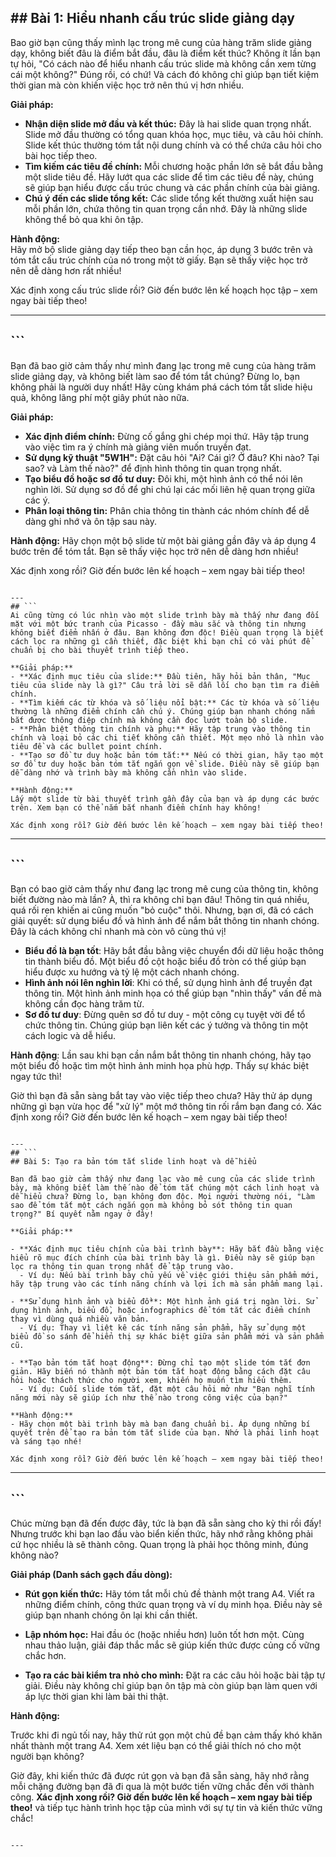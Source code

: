 ## ## Bài 1: Hiểu nhanh cấu trúc slide giảng dạy

Bao giờ bạn cũng thấy mình lạc trong mê cung của hàng trăm slide giảng dạy, không biết đâu là điểm bắt đầu, đâu là điểm kết thúc? Không ít lần bạn tự hỏi, "Có cách nào để hiểu nhanh cấu trúc slide mà không cần xem từng cái một không?" Đúng rồi, có chứ! Và cách đó không chỉ giúp bạn tiết kiệm thời gian mà còn khiến việc học trở nên thú vị hơn nhiều.

**Giải pháp:**
- **Nhận diện slide mở đầu và kết thúc:** Đây là hai slide quan trọng nhất. Slide mở đầu thường có tổng quan khóa học, mục tiêu, và câu hỏi chính. Slide kết thúc thường tóm tắt nội dung chính và có thể chứa câu hỏi cho bài học tiếp theo. 
- **Tìm kiếm các tiêu đề chính:** Mỗi chương hoặc phần lớn sẽ bắt đầu bằng một slide tiêu đề. Hãy lướt qua các slide để tìm các tiêu đề này, chúng sẽ giúp bạn hiểu được cấu trúc chung và các phần chính của bài giảng.
- **Chú ý đến các slide tổng kết:** Các slide tổng kết thường xuất hiện sau mỗi phần lớn, chứa thông tin quan trọng cần nhớ. Đây là những slide không thể bỏ qua khi ôn tập.

**Hành động:**  
Hãy mở bộ slide giảng dạy tiếp theo bạn cần học, áp dụng 3 bước trên và tóm tắt cấu trúc chính của nó trong một tờ giấy. Bạn sẽ thấy việc học trở nên dễ dàng hơn rất nhiều!

Xác định xong cấu trúc slide rồi? Giờ đến bước lên kế hoạch học tập – xem ngay bài tiếp theo!

---
## ```
Bạn đã bao giờ cảm thấy như mình đang lạc trong mê cung của hàng trăm slide giảng dạy, và không biết làm sao để tóm tắt chúng? Đừng lo, bạn không phải là người duy nhất! Hãy cùng khám phá cách tóm tắt slide hiệu quả, không lãng phí một giây phút nào nữa.

**Giải pháp:**
- **Xác định điểm chính:** Đừng cố gắng ghi chép mọi thứ. Hãy tập trung vào việc tìm ra ý chính mà giảng viên muốn truyền đạt.
- **Sử dụng kỹ thuật "5W1H":** Đặt câu hỏi "Ai? Cái gì? Ở đâu? Khi nào? Tại sao? và Làm thế nào?" để định hình thông tin quan trọng nhất.
- **Tạo biểu đồ hoặc sơ đồ tư duy:** Đôi khi, một hình ảnh có thể nói lên nghìn lời. Sử dụng sơ đồ để ghi chú lại các mối liên hệ quan trọng giữa các ý.
- **Phân loại thông tin:** Phân chia thông tin thành các nhóm chính để dễ dàng ghi nhớ và ôn tập sau này.

**Hành động:**
Hãy chọn một bộ slide từ một bài giảng gần đây và áp dụng 4 bước trên để tóm tắt. Bạn sẽ thấy việc học trở nên dễ dàng hơn nhiều!

Xác định xong rồi? Giờ đến bước lên kế hoạch – xem ngay bài tiếp theo!
```

---
## ```
Ai cũng từng có lúc nhìn vào một slide trình bày mà thấy như đang đối mặt với một bức tranh của Picasso - đầy màu sắc và thông tin nhưng không biết điểm nhấn ở đâu. Bạn không đơn độc! Điều quan trọng là biết cách lọc ra những gì cần thiết, đặc biệt khi bạn chỉ có vài phút để chuẩn bị cho bài thuyết trình tiếp theo.

**Giải pháp:**
- **Xác định mục tiêu của slide:** Đầu tiên, hãy hỏi bản thân, "Mục tiêu của slide này là gì?" Câu trả lời sẽ dẫn lối cho bạn tìm ra điểm chính.
- **Tìm kiếm các từ khóa và số liệu nổi bật:** Các từ khóa và số liệu thường là những điểm chính cần chú ý. Chúng giúp bạn nhanh chóng nắm bắt được thông điệp chính mà không cần đọc lướt toàn bộ slide.
- **Phân biệt thông tin chính và phụ:** Hãy tập trung vào thông tin chính và loại bỏ các chi tiết không cần thiết. Một mẹo nhỏ là nhìn vào tiêu đề và các bullet point chính.
- **Tạo sơ đồ tư duy hoặc bản tóm tắt:** Nếu có thời gian, hãy tạo một sơ đồ tư duy hoặc bản tóm tắt ngắn gọn về slide. Điều này sẽ giúp bạn dễ dàng nhớ và trình bày mà không cần nhìn vào slide.

**Hành động:**
Lấy một slide từ bài thuyết trình gần đây của bạn và áp dụng các bước trên. Xem bạn có thể nắm bắt nhanh điểm chính hay không!

Xác định xong rồi? Giờ đến bước lên kế hoạch – xem ngay bài tiếp theo!
```

---
## ```
Bạn có bao giờ cảm thấy như đang lạc trong mê cung của thông tin, không biết đường nào mà lần? À, thì ra không chỉ bạn đâu! Thông tin quá nhiều, quá rối ren khiến ai cũng muốn "bỏ cuộc" thôi. Nhưng, bạn ơi, đã có cách giải quyết: sử dụng biểu đồ và hình ảnh để nắm bắt thông tin nhanh chóng. Đây là cách không chỉ nhanh mà còn vô cùng thú vị!

- **Biểu đồ là bạn tốt**: Hãy bắt đầu bằng việc chuyển đổi dữ liệu hoặc thông tin thành biểu đồ. Một biểu đồ cột hoặc biểu đồ tròn có thể giúp bạn hiểu được xu hướng và tỷ lệ một cách nhanh chóng.
- **Hình ảnh nói lên nghìn lời**: Khi có thể, sử dụng hình ảnh để truyền đạt thông tin. Một hình ảnh minh họa có thể giúp bạn "nhìn thấy" vấn đề mà không cần đọc hàng trăm từ.
- **Sơ đồ tư duy**: Đừng quên sơ đồ tư duy - một công cụ tuyệt vời để tổ chức thông tin. Chúng giúp bạn liên kết các ý tưởng và thông tin một cách logic và dễ hiểu.

**Hành động**: Lần sau khi bạn cần nắm bắt thông tin nhanh chóng, hãy tạo một biểu đồ hoặc tìm một hình ảnh minh họa phù hợp. Thấy sự khác biệt ngay tức thì!

Giờ thì bạn đã sẵn sàng bắt tay vào việc tiếp theo chưa? Hãy thử áp dụng những gì bạn vừa học để "xử lý" một mớ thông tin rối rắm bạn đang có. Xác định xong rồi? Giờ đến bước lên kế hoạch – xem ngay bài tiếp theo!
```

---
## ```
## Bài 5: Tạo ra bản tóm tắt slide linh hoạt và dễ hiểu

Bạn đã bao giờ cảm thấy như đang lạc vào mê cung của các slide trình bày, mà không biết làm thế nào để tóm tắt chúng một cách linh hoạt và dễ hiểu chưa? Đừng lo, bạn không đơn độc. Mọi người thường nói, "Làm sao để tóm tắt một cách ngắn gọn mà không bỏ sót thông tin quan trọng?" Bí quyết nằm ngay ở đây!

**Giải pháp:**

- **Xác định mục tiêu chính của bài trình bày**: Hãy bắt đầu bằng việc hiểu rõ mục đích chính của bài trình bày là gì. Điều này sẽ giúp bạn lọc ra thông tin quan trọng nhất để tập trung vào.
  - Ví dụ: Nếu bài trình bày chủ yếu về việc giới thiệu sản phẩm mới, hãy tập trung vào các tính năng chính và lợi ích mà sản phẩm mang lại.

- **Sử dụng hình ảnh và biểu đồ**: Một hình ảnh giá trị ngàn lời. Sử dụng hình ảnh, biểu đồ, hoặc infographics để tóm tắt các điểm chính thay vì dùng quá nhiều văn bản.
  - Ví dụ: Thay vì liệt kê các tính năng sản phẩm, hãy sử dụng một biểu đồ so sánh để hiển thị sự khác biệt giữa sản phẩm mới và sản phẩm cũ.

- **Tạo bản tóm tắt hoạt động**: Đừng chỉ tạo một slide tóm tắt đơn giản. Hãy biến nó thành một bản tóm tắt hoạt động bằng cách đặt câu hỏi hoặc thách thức cho người xem, khiến họ muốn tìm hiểu thêm.
  - Ví dụ: Cuối slide tóm tắt, đặt một câu hỏi mở như "Bạn nghĩ tính năng mới này sẽ giúp ích như thế nào trong công việc của bạn?"

**Hành động:**
- Hãy chọn một bài trình bày mà bạn đang chuẩn bị. Áp dụng những bí quyết trên để tạo ra bản tóm tắt slide của bạn. Nhớ là phải linh hoạt và sáng tạo nhé!

Xác định xong rồi? Giờ đến bước lên kế hoạch – xem ngay bài tiếp theo!
```

---
## ```
Chúc mừng bạn đã đến được đây, tức là bạn đã sẵn sàng cho kỳ thi rồi đấy! Nhưng trước khi bạn lao đầu vào biển kiến thức, hãy nhớ rằng không phải cứ học nhiều là sẽ thành công. Quan trọng là phải học thông minh, đúng không nào?

**Giải pháp (Danh sách gạch đầu dòng):**

- **Rút gọn kiến thức:** Hãy tóm tắt mỗi chủ đề thành một trang A4. Viết ra những điểm chính, công thức quan trọng và ví dụ minh họa. Điều này sẽ giúp bạn nhanh chóng ôn lại khi cần thiết.

- **Lập nhóm học:** Hai đầu óc (hoặc nhiều hơn) luôn tốt hơn một. Cùng nhau thảo luận, giải đáp thắc mắc sẽ giúp kiến thức được củng cố vững chắc hơn.

- **Tạo ra các bài kiểm tra nhỏ cho mình:** Đặt ra các câu hỏi hoặc bài tập tự giải. Điều này không chỉ giúp bạn ôn tập mà còn giúp bạn làm quen với áp lực thời gian khi làm bài thi thật.

**Hành động:**

Trước khi đi ngủ tối nay, hãy thử rút gọn một chủ đề bạn cảm thấy khó khăn nhất thành một trang A4. Xem xét liệu bạn có thể giải thích nó cho một người bạn không?

Giờ đây, khi kiến thức đã được rút gọn và bạn đã sẵn sàng, hãy nhớ rằng mỗi chặng đường bạn đã đi qua là một bước tiến vững chắc đến với thành công. **Xác định xong rồi? Giờ đến bước lên kế hoạch – xem ngay bài tiếp theo!** và tiếp tục hành trình học tập của mình với sự tự tin và kiến thức vững chắc!
```

---
